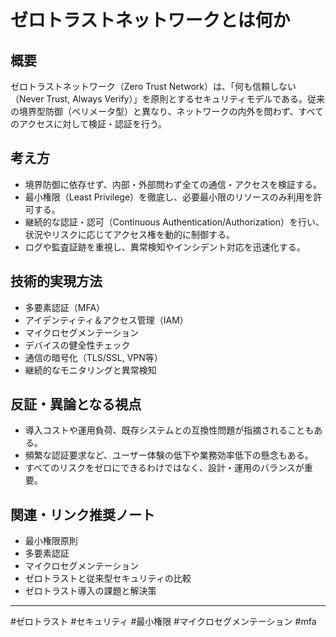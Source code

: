 # ゼロトラストネットワークとは何か

## 概要
ゼロトラストネットワーク（Zero Trust Network）は、「何も信頼しない（Never Trust, Always Verify）」を原則とするセキュリティモデルである。従来の境界型防御（ペリメータ型）と異なり、ネットワークの内外を問わず、すべてのアクセスに対して検証・認証を行う。

## 考え方
- 境界防御に依存せず、内部・外部問わず全ての通信・アクセスを検証する。
- 最小権限（Least Privilege）を徹底し、必要最小限のリソースのみ利用を許可する。
- 継続的な認証・認可（Continuous Authentication/Authorization）を行い、状況やリスクに応じてアクセス権を動的に制御する。
- ログや監査証跡を重視し、異常検知やインシデント対応を迅速化する。

## 技術的実現方法
- 多要素認証（MFA）
- アイデンティティ＆アクセス管理（IAM）
- マイクロセグメンテーション
- デバイスの健全性チェック
- 通信の暗号化（TLS/SSL, VPN等）
- 継続的なモニタリングと異常検知

## 反証・異論となる視点
- 導入コストや運用負荷、既存システムとの互換性問題が指摘されることもある。
- 頻繁な認証要求など、ユーザー体験の低下や業務効率低下の懸念もある。
- すべてのリスクをゼロにできるわけではなく、設計・運用のバランスが重要。

## 関連・リンク推奨ノート
- 最小権限原則
- 多要素認証
- マイクロセグメンテーション
- ゼロトラストと従来型セキュリティの比較
- ゼロトラスト導入の課題と解決策

---
#ゼロトラスト #セキュリティ #最小権限 #マイクロセグメンテーション #mfa
